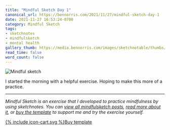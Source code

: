 ```yaml
---
title: "Mindful Sketch Day 1"
canonical_url: https://bennorris.com/2021/11/27/mindful-sketch-day-1
date: 2021-11-27 16:53:24-0700
category: Mindful Sketch
tags:
- sketchnotes
- mindfulsketch
- mental health
gallery_thumb: https://media.bennorris.com/images/sketchnotable/thumbs/2021-11-27-mindfulsketch.jpg
read_time: false
word_count: false
---
```


![Mindful sketch](https://media.bennorris.com/images/sketchnotable/mindfulsketch/2021-11-27-mindfulsketch.jpg)

I started the morning with a helpful exercise. Hoping to make this more of a practice.

***

*Mindful Sketch is an exercise that I developed to practice mindfulness by using sketchnotes. You can [view all mindfulsketch posts](/tags/mindfulsketch), [read more about it](/mindful-sketch-template/), or [buy the template](https://bennorris.shop/l/mindfulsketch) to support me and try the exercise yourself.*

<a href="https://bennorris.shop/l/mindfulsketch" class="btn"><span class="icon">{% include icon-cart.svg %}</span>Buy template</a>
